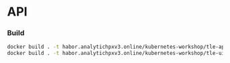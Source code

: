 # API

### Build

```bash
docker build . -t habor.analytichpxv3.online/kubernetes-workshop/tle-api:uat
docker build . -t habor.analytichpxv3.online/kubernetes-workshop/tle-ui:uat
```

